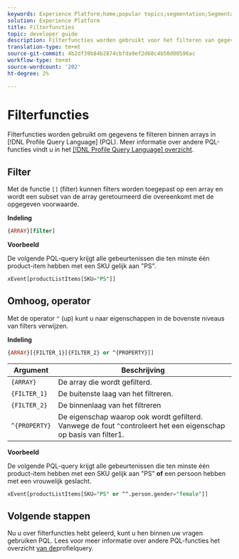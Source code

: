 ```yaml
---
keywords: Experience Platform;home;popular topics;segmentation;Segmentation;Segmentation Service;pql;PQL;Profile Query Language;filter functions;filter;
solution: Experience Platform
title: Filterfuncties
topic: developer guide
description: Filterfuncties worden gebruikt voor het filteren van gegevens binnen arrays in Profile Query Language (PQL).
translation-type: tm+mt
source-git-commit: 4b2df39b84b2874cbfda9ef2d68c4b50d00596ac
workflow-type: tm+mt
source-wordcount: '202'
ht-degree: 2%

---
```



# Filterfuncties

Filterfuncties worden gebruikt om gegevens te filteren binnen arrays in [!DNL Profile Query Language] (PQL). Meer informatie over andere PQL-functies vindt u in het [[!DNL Profile Query Language] overzicht](./overview.md).

## Filter

Met de functie `[]` (filter) kunnen filters worden toegepast op een array en wordt een subset van de array geretourneerd die overeenkomt met de opgegeven voorwaarde.

**Indeling**

```sql
{ARRAY}[filter]
```

**Voorbeeld**

De volgende PQL-query krijgt alle gebeurtenissen die ten minste één product-item hebben met een SKU gelijk aan &quot;PS&quot;.

```sql
xEvent[productListItems[SKU="PS"]]
```

## Omhoog, operator

Met de operator `^` (up) kunt u naar eigenschappen in de bovenste niveaus van filters verwijzen.

**Indeling**

```sql
{ARRAY}[{FILTER_1}[{FILTER_2} or ^{PROPERTY}]]
```

| Argument | Beschrijving |
| -------- | ----------- |
| `{ARRAY}` | De array die wordt gefilterd. |
| `{FILTER_1}` | De buitenste laag van het filtreren. |
| `{FILTER_2}` | De binnenlaag van het filtreren |
| `^{PROPERTY}` | De eigenschap waarop ook wordt gefilterd. Vanwege de fout `^`controleert het een eigenschap op basis van filter1. |

**Voorbeeld**

De volgende PQL-query krijgt alle gebeurtenissen die ten minste één product-item hebben met een SKU gelijk aan &quot;PS&quot; **of** een persoon hebben met een vrouwelijk geslacht.

```sql
xEvent[productListItems[SKU="PS" or ^^.person.gender="female"]]
```

## Volgende stappen

Nu u over filterfuncties hebt geleerd, kunt u hen binnen uw vragen gebruiken PQL. Lees voor meer informatie over andere PQL-functies het overzicht [van de](./overview.md)profielquery.
